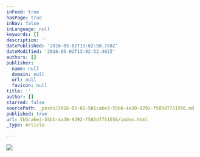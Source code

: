 ```yaml
---
inFeed: true
hasPage: true
inNav: false
inLanguage: null
keywords: []
description: ''
datePublished: '2016-05-02T13:02:58.758Z'
dateModified: '2016-05-02T13:02:52.482Z'
authors: []
publisher:
  name: null
  domain: null
  url: null
  favicon: null
title: ''
author: []
starred: false
sourcePath: _posts/2016-05-02-5b5ca6e3-55bb-4a30-9292-f585d7751556.md
published: true
url: 5b5ca6e3-55bb-4a30-9292-f585d7751556/index.html
_type: Article

---
```

![](https://the-grid-user-content.s3-us-west-2.amazonaws.com/86af67a1-7ea6-40de-a7d6-db68431ffdea.jpg)